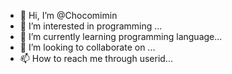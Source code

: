 - 👋 Hi, I’m @Chocomimin
- 👀 I’m interested in programming ...
- 🌱 I’m currently learning programming language...
- 💞️ I’m looking to collaborate on ...
- 📫 How to reach me through userid...

<!---
Chocomimin/Chocomimin is a ✨ special ✨ repository because its `README.md` (this file) appears on your GitHub profile.
You can click the Preview link to take a look at your changes.
--->
